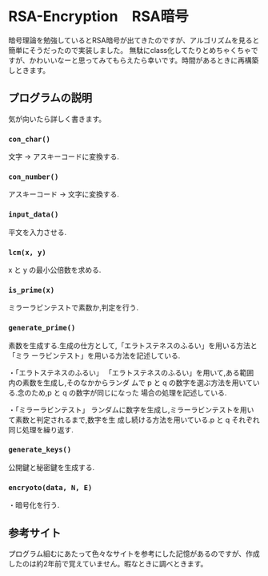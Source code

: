 # RSA-Encryption　RSA暗号
暗号理論を勉強しているとRSA暗号が出てきたのですが、アルゴリズムを見ると簡単にそうだったので実装しました。
無駄にclass化してたりとめちゃくちゃですが、かわいいなーと思ってみてもらえたら幸いです。時間があるときに再構築しときます。

## プログラムの説明
気が向いたら詳しく書きます。

### `con_char()`
文字 -> アスキーコードに変換する.
  
### `con_number()`
アスキーコード -> 文字に変換する.

### `input_data()`
平文を入力させる.

### `lcm(x, y)`
x と y の最小公倍数を求める.

### `is_prime(x)`
ミラーラビンテストで素数か,判定を行う.

### `generate_prime()`
素数を生成する.生成の仕方として,「エラトステネスのふるい」を用いる方法と「ミラ
ーラビンテスト」を用いる方法を記述している.

・「エラトステネスのふるい」
「エラトステネスのふるい」を用いて,ある範囲内の素数を生成し,そのなかからランダ
ムで p と q の数字を選ぶ方法を用いている.念のため,p と q の数字が同じになった
場合の処理を記述している.

・「ミラーラビンテスト」
ランダムに数字を生成し,ミラーラビンテストを用いて素数と判定されるまで,数字を生
成し続ける方法を用いている.p と q それぞれ同じ処理を繰り返す.

### `generate_keys()`
公開鍵と秘密鍵を生成する.

### `encryoto(data, N, E)`
・暗号化を行う. 

## 参考サイト
プログラム組むにあたって色々なサイトを参考にした記憶があるのですが、作成したのは約2年前で覚えていません。暇なときに調べときます。
